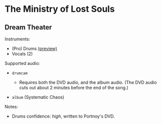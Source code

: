 # The Ministry of Lost Souls

## Dream Theater

Instruments:

  * (Pro) Drums [(preview)](http://pages.cs.wisc.edu/~tolly/customs/?title=the-ministry-of-lost-souls&artist=dream-theater)
  * Vocals (2)

Supported audio:

  * `drumcam`

    * Requires both the DVD audio, and the album audio. (The DVD audio cuts out about 2 minutes before the end of the song.)

  * `album` (Systematic Chaos)

Notes:

  * Drums confidence: *high*, written to Portnoy's DVD.

